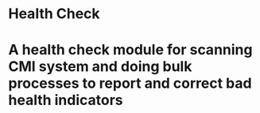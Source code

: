 # Health Check
# A health check module for scanning CMI system and doing bulk processes to report and correct bad health indicators
